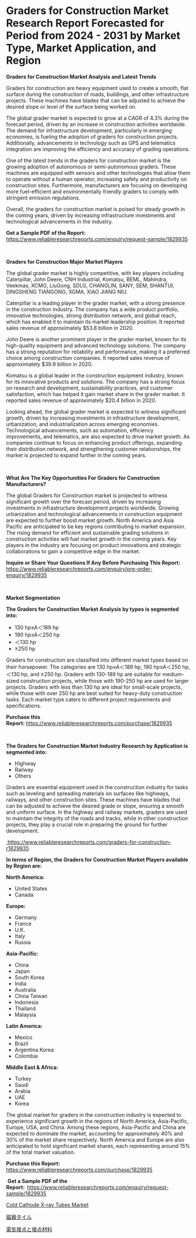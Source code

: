 <p><h1>Graders for Construction Market Research Report Forecasted for Period from 2024 -  2031 by Market Type, Market Application, and Region</h1></p><p><strong>Graders for Construction Market Analysis and Latest Trends</strong></p>
<p><p>Graders for construction are heavy equipment used to create a smooth, flat surface during the construction of roads, buildings, and other infrastructure projects. These machines have blades that can be adjusted to achieve the desired slope or level of the surface being worked on.</p><p>The global grader market is expected to grow at a CAGR of 4.3% during the forecast period, driven by an increase in construction activities worldwide. The demand for infrastructure development, particularly in emerging economies, is fueling the adoption of graders for construction projects. Additionally, advancements in technology such as GPS and telematics integration are improving the efficiency and accuracy of grading operations.</p><p>One of the latest trends in the graders for construction market is the growing adoption of autonomous or semi-autonomous graders. These machines are equipped with sensors and other technologies that allow them to operate without a human operator, increasing safety and productivity on construction sites. Furthermore, manufacturers are focusing on developing more fuel-efficient and environmentally friendly graders to comply with stringent emission regulations.</p><p>Overall, the graders for construction market is poised for steady growth in the coming years, driven by increasing infrastructure investments and technological advancements in the industry.</p></p>
<p><strong>Get a Sample PDF of the Report:&nbsp;</strong> <a href="https://www.reliableresearchreports.com/enquiry/request-sample/1829935">https://www.reliableresearchreports.com/enquiry/request-sample/1829935</a></p>
<p>&nbsp;</p>
<p><strong>Graders for Construction Major Market Players</strong></p>
<p><p>The global grader market is highly competitive, with key players including Caterpillar, John Deere, CNH Industrial, Komatsu, BEML, Mahindra, Veekmas, XCMG, LiuGong, SDLG, CHANGLIN, SANY, SEM, SHANTUI, DINGSHENG TIANGONG, XGMA, XIAO JIANG NIU.</p><p>Caterpillar is a leading player in the grader market, with a strong presence in the construction industry. The company has a wide product portfolio, innovative technologies, strong distribution network, and global reach, which has enabled it to maintain its market leadership position. It reported sales revenue of approximately $53.8 billion in 2020.</p><p>John Deere is another prominent player in the grader market, known for its high-quality equipment and advanced technology solutions. The company has a strong reputation for reliability and performance, making it a preferred choice among construction companies. It reported sales revenue of approximately $39.9 billion in 2020.</p><p>Komatsu is a global leader in the construction equipment industry, known for its innovative products and solutions. The company has a strong focus on research and development, sustainability practices, and customer satisfaction, which has helped it gain market share in the grader market. It reported sales revenue of approximately $20.4 billion in 2020.</p><p>Looking ahead, the global grader market is expected to witness significant growth, driven by increasing investments in infrastructure development, urbanization, and industrialization across emerging economies. Technological advancements, such as automation, efficiency improvements, and telematics, are also expected to drive market growth. As companies continue to focus on enhancing product offerings, expanding their distribution network, and strengthening customer relationships, the market is projected to expand further in the coming years.</p></p>
<p>&nbsp;</p>
<p><strong>What Are The Key Opportunities For Graders for Construction Manufacturers?</strong></p>
<p><p>The global Graders for Construction market is projected to witness significant growth over the forecast period, driven by increasing investments in infrastructure development projects worldwide. Growing urbanization and technological advancements in construction equipment are expected to further boost market growth. North America and Asia Pacific are anticipated to be key regions contributing to market expansion. The rising demand for efficient and sustainable grading solutions in construction activities will fuel market growth in the coming years. Key players in the industry are focusing on product innovations and strategic collaborations to gain a competitive edge in the market.</p></p>
<p><strong>Inquire or Share Your Questions If Any Before Purchasing This Report:</strong> <a href="https://www.reliableresearchreports.com/enquiry/pre-order-enquiry/1829935">https://www.reliableresearchreports.com/enquiry/pre-order-enquiry/1829935</a></p>
<p>&nbsp;</p>
<p><strong>Market Segmentation</strong></p>
<p><strong>The Graders for Construction Market Analysis by types is segmented into:</strong></p>
<p><ul><li>130 hp≤A＜189 hp</li><li>190 hp≤A＜250 hp</li><li>＜130 hp</li><li>≥250 hp</li></ul></p>
<p><p>Graders for construction are classified into different market types based on their horsepower. The categories are 130 hp≤A＜189 hp, 190 hp≤A＜250 hp, ＜130 hp, and ≥250 hp. Graders with 130-189 hp are suitable for medium-sized construction projects, while those with 190-250 hp are used for larger projects. Graders with less than 130 hp are ideal for small-scale projects, while those with over 250 hp are best suited for heavy-duty construction tasks. Each market type caters to different project requirements and specifications.</p></p>
<p><strong>Purchase this Report:&nbsp;</strong><a href="https://www.reliableresearchreports.com/purchase/1829935">https://www.reliableresearchreports.com/purchase/1829935</a></p>
<p>&nbsp;</p>
<p><strong>The Graders for Construction Market Industry Research by Application is segmented into:</strong></p>
<p><ul><li>Highway</li><li>Railway</li><li>Others</li></ul></p>
<p><p>Graders are essential equipment used in the construction industry for tasks such as leveling and spreading materials on surfaces like highways, railways, and other construction sites. These machines have blades that can be adjusted to achieve the desired grade or slope, ensuring a smooth and uniform surface. In the highway and railway markets, graders are used to maintain the integrity of the roads and tracks, while in other construction projects, they play a crucial role in preparing the ground for further development.</p></p>
<p><a href="https://www.reliableresearchreports.com/graders-for-construction-r1829935">&nbsp;https://www.reliableresearchreports.com/graders-for-construction-r1829935</a></p>
<p><strong>In terms of Region, the Graders for Construction Market Players available by Region are:</strong></p>
<p>
    <p> <strong> North America: </strong>
        <ul>
            <li>United States</li>
            <li>Canada</li>
        </ul>
        </p> 
    <p> <strong> Europe: </strong>
        <ul>
            <li>Germany</li>
            <li>France</li>
            <li>U.K.</li>
            <li>Italy</li>
            <li>Russia</li>
        </ul>
        </p> 
    <p> <strong> Asia-Pacific: </strong>
        <ul>
            <li>China</li>
            <li>Japan</li>
            <li>South Korea</li>
            <li>India</li>
            <li>Australia</li>
            <li>China Taiwan</li>
            <li>Indonesia</li>
            <li>Thailand</li>
            <li>Malaysia</li>
        </ul>
        </p> 
    <p> <strong> Latin America: </strong>
        <ul>
            <li>Mexico</li>
            <li>Brazil</li>
            <li>Argentina Korea</li>
            <li>Colombia</li>
        </ul>
        </p> 
    <p> <strong> Middle East & Africa: </strong>
        <ul>
            <li>Turkey</li>
            <li>Saudi</li>
            <li>Arabia</li>
            <li>UAE</li>
            <li>Korea</li>
        </ul>
    </p>
    </p>
<p><p>The global market for graders in the construction industry is expected to experience significant growth in the regions of North America, Asia-Pacific, Europe, USA, and China. Among these regions, Asia-Pacific and China are expected to dominate the market, accounting for approximately 40% and 30% of the market share respectively. North America and Europe are also anticipated to hold significant market shares, each representing around 15% of the total market valuation.</p></p>
<p><strong>Purchase this Report: </strong><a href="https://www.reliableresearchreports.com/purchase/1829935">https://www.reliableresearchreports.com/purchase/1829935</a></p>
<p>&nbsp;<strong>Get a Sample PDF of the Report:&nbsp;&nbsp;</strong><a href="https://www.reliableresearchreports.com/enquiry/request-sample/1829935">https://www.reliableresearchreports.com/enquiry/request-sample/1829935</a></p>
<p><strong></strong></p>
<p><p><a href="https://github.com/lbird53714/Market-Research-Report-List-4/blob/main/cold-cathode-x-ray-tubes-market.md">Cold Cathode X-ray Tubes Market</a></p><p><a href="https://github.com/dandier2003/Market-Research-Report-List-1/blob/main/578846542137.md">磁器タイル</a></p><p><a href="https://github.com/sghwr779811674/Market-Research-Report-List-1/blob/main/869206642136.md">電気接点と接点材料</a></p></p>